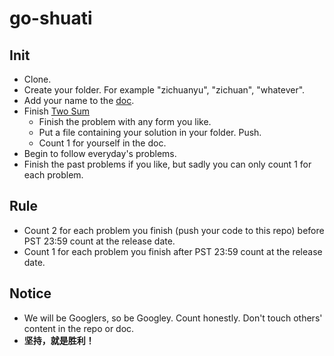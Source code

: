 # go-shuati 

## Init
- Clone.
- Create your folder. For example "zichuanyu", "zichuan", "whatever".
- Add your name to the [doc](https://docs.google.com/spreadsheets/d/1i4yPW0AlH2MUaUSVYs0I_ZsPsJxwWuA4TLwROc0PKjw/edit?usp=sharing).
- Finish [Two Sum](https://leetcode.com/problems/two-sum/description/)
  - Finish the problem with any form you like.
  - Put a file containing your solution in your folder. Push.
  - Count 1 for yourself in the doc.
- Begin to follow everyday's problems.
- Finish the past problems if you like, but sadly you can only count 1 for each problem.

## Rule
- Count 2 for each problem you finish (push your code to this repo) before PST 23:59 count at the release date.
- Count 1 for each problem you finish after PST 23:59 count at the release date.

## Notice
- We will be Googlers, so be Googley. Count honestly. Don't touch others' content in the repo or doc.
- **坚持，就是胜利！**

